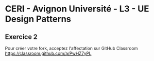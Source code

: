 # CERI - Avignon Université - L3 - UE Design Patterns

## Exercice 2

Pour créer votre fork, acceptez l'affectation sur GitHub Classroom https://classroom.github.com/a/PwHZ7yPL
